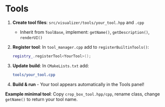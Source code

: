 # Tools

1. **Create tool files**: `src/visualizer/tools/your_tool.hpp` and `.cpp`
   - Inherit from `ToolBase`, implement: `getName()`, `getDescription()`, `renderUI()`

2. **Register tool**: In `tool_manager.cpp` add to `registerBuiltinTools()`:
   ```cpp
   registry_.registerTool<YourTool>();
   ```

3. **Update build**: In `CMakeLists.txt` add:
   ```cmake
   tools/your_tool.cpp
   ```

4. **Build & run** - Your tool appears automatically in the Tools panel!

**Example minimal tool**: Copy `crop_box_tool.hpp/cpp`, rename class, change `getName()` to return your tool name.